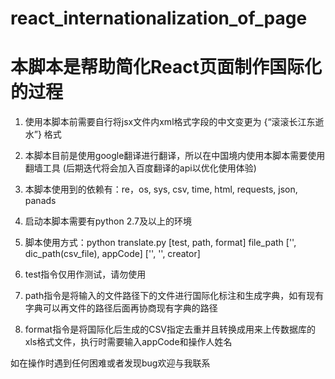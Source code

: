 # react_internationalization_of_page

# 本脚本是帮助简化React页面制作国际化的过程

1. 使用本脚本前需要自行将jsx文件内xml格式字段的中文变更为 {“滚滚长江东逝水”} 格式

2. 本脚本目前是使用google翻译进行翻译，所以在中国境内使用本脚本需要使用翻墙工具 (后期迭代将会加入百度翻译的api以优化使用体验)

3. 本脚本使用到的依赖有：re，os, sys, csv, time, html, requests, json, panads

4. 启动本脚本需要有python 2.7及以上的环境

5. 脚本使用方式：python translate.py [test, path, format] file_path ['', dic_path(csv_file), appCode] ['', '', creator]

6. test指令仅用作测试，请勿使用

7. path指令是将输入的文件路径下的文件进行国际化标注和生成字典，如有现有字典可以再文件的路径后面再协商现有字典的路径

8. format指令是将国际化后生成的CSV指定去重并且转换成用来上传数据库的xls格式文件，执行时需要输入appCode和操作人姓名

如在操作时遇到任何困难或者发现bug欢迎与我联系
